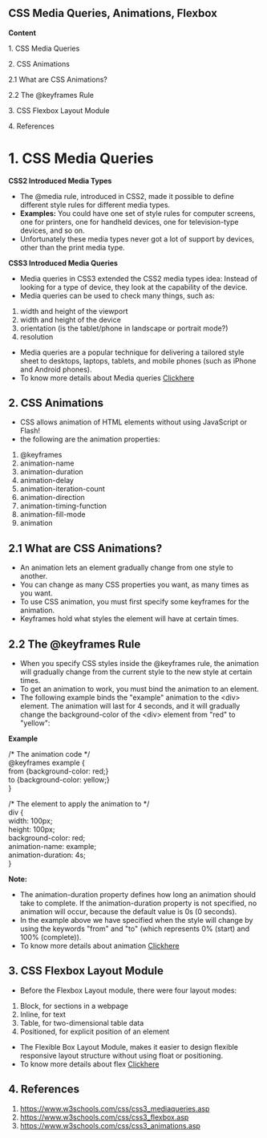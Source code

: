 # 

## CSS Media Queries, Animations, Flexbox

**Content**

1\. CSS Media Queries

2\. CSS Animations

2.1 What are CSS Animations?

2.2 The @keyframes Rule

3\. CSS Flexbox Layout Module

4\. References

# 1. CSS Media Queries

**CSS2 Introduced Media Types**

-   The @media rule, introduced in CSS2, made it possible to define different style rules for different media types.
-   **Examples:** You could have one set of style rules for computer screens, one for printers, one for handheld devices, one for television-type devices, and so on.
-   Unfortunately these media types never got a lot of support by devices, other than the print media type.

**CSS3 Introduced Media Queries**

-   Media queries in CSS3 extended the CSS2 media types idea: Instead of looking for a type of device, they look at the capability of the device.
-   Media queries can be used to check many things, such as:
1.  width and height of the viewport
2.  width and height of the device
3.  orientation (is the tablet/phone in landscape or portrait mode?)
4.  resolution
-   Media queries are a popular technique for delivering a tailored style sheet to desktops, laptops, tablets, and mobile phones (such as iPhone and Android phones).
-   To know more details about Media queries [Clickhere](https://www.w3schools.com/css/css3_mediaqueries.asp)

## 2. CSS Animations

-   CSS allows animation of HTML elements without using JavaScript or Flash!
-   the following are the animation properties:
1.  @keyframes
2.  animation-name
3.  animation-duration
4.  animation-delay
5.  animation-iteration-count
6.  animation-direction
7.  animation-timing-function
8.  animation-fill-mode
9.  animation

## 2.1 What are CSS Animations?

-   An animation lets an element gradually change from one style to another.
-   You can change as many CSS properties you want, as many times as you want.
-   To use CSS animation, you must first specify some keyframes for the animation.
-   Keyframes hold what styles the element will have at certain times.

## 2.2 The @keyframes Rule

-   When you specify CSS styles inside the @keyframes rule, the animation will gradually change from the current style to the new style at certain times.
-   To get an animation to work, you must bind the animation to an element.
-   The following example binds the "example" animation to the \<div\> element. The animation will last for 4 seconds, and it will gradually change the background-color of the \<div\> element from "red" to "yellow":

**Example**

/\* The animation code \*/  
@keyframes example {  
from {background-color: red;}  
to {background-color: yellow;}  
}

/\* The element to apply the animation to \*/  
div {  
width: 100px;  
height: 100px;  
background-color: red;  
animation-name: example;  
animation-duration: 4s;  
}

**Note:**

-   The animation-duration property defines how long an animation should take to complete. If the animation-duration property is not specified, no animation will occur, because the default value is 0s (0 seconds).
-   In the example above we have specified when the style will change by using the keywords "from" and "to" (which represents 0% (start) and 100% (complete)).
-   To know more details about animation [Clickhere](https://www.w3schools.com/css/css3_animations.asp)

## 3. CSS Flexbox Layout Module

-   Before the Flexbox Layout module, there were four layout modes:
1.  Block, for sections in a webpage
2.  Inline, for text
3.  Table, for two-dimensional table data
4.  Positioned, for explicit position of an element
-   The Flexible Box Layout Module, makes it easier to design flexible responsive layout structure without using float or positioning.
-   To know more details about flex [Clickhere](https://www.w3schools.com/css/css3_flexbox.asp)

## 4. References

1.  https://www.w3schools.com/css/css3_mediaqueries.asp
2.  https://www.w3schools.com/css/css3_flexbox.asp
3.  https://www.w3schools.com/css/css3_animations.asp

